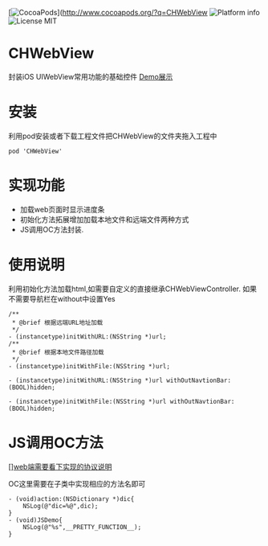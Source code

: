 [![CocoaPods](https://cocoapod-badges.herokuapp.com/v/CHWebView/badge.svg)](http://www.cocoapods.org/?q=CHWebView
![Platform info](http://img.shields.io/cocoapods/p/CHWebView.svg?style=flat)
![License MIT](https://go-shields.herokuapp.com/license-MIT-blue.png)

# CHWebView
封装iOS UIWebView常用功能的基础控件
[Demo展示](https://github.com/chausson/CHWebView/Resource/WebView.gif)


# 安装
利用pod安装或者下载工程文件把CHWebView的文件夹拖入工程中
``` object-c
pod 'CHWebView'

```
# 实现功能
* 加载web页面时显示进度条
* 初始化方法拓展增加加载本地文件和远端文件两种方式
* JS调用OC方法封装.

# 使用说明
利用初始化方法加载html,如需要自定义的直接继承CHWebViewController.
如果不需要导航栏在without中设置Yes
``` object-c
/**
 * @brief 根据远端URL地址加载
 */
- (instancetype)initWithURL:(NSString *)url;
/**
 * @brief 根据本地文件路径加载
 */
- (instancetype)initWithFile:(NSString *)url;

- (instancetype)initWithURL:(NSString *)url withOutNavtionBar:(BOOL)hidden;

- (instancetype)initWithFile:(NSString *)url withOutNavtionBar:(BOOL)hidden;

```
# JS调用OC方法
[][web端需要看下实现的协议说明](https://github.com/chausson/CHWebView/Resource/JS调用OC的自定义协议.md)

OC这里需要在子类中实现相应的方法名即可
``` object-c
- (void)action:(NSDictionary *)dic{
    NSLog(@"dic=%@",dic);
}
- (void)JSDemo{
    NSLog(@"%s",__PRETTY_FUNCTION__);
}
```

